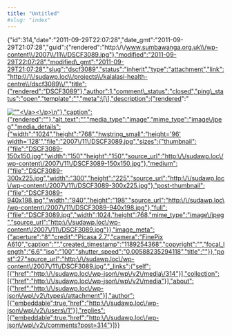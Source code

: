 ```yaml
---
title: "Untitled"
#slug: "index"
---
```


{"id":314,"date":"2011-09-29T22:07:28","date\_gmt":"2011-09-29T21:07:28","guid":{"rendered":"http:\\/\\/www.sumbawanga.org.uk\\/wp-content\\/2007\\/11\\/DSCF3089.jpg"},"modified":"2011-09-29T22:07:28","modified\_gmt":"2011-09-29T21:07:28","slug":"dscf3089","status":"inherit","type":"attachment","link":"http:\\/\\/sudawp.loc\\/projects\\/kalalasi-health-centre\\/dscf3089\\/","title":{"rendered":"DSCF3089"},"author":1,"comment\_status":"closed","ping\_status":"open","template":"","meta":\[\],"description":{"rendered":"

[![\"\"](\"http:\/\/sudawp.loc\/wp-content\/2007\/11\/DSCF3089-300x225.jpg\")<\\/a><\\/p>\\n"},"caption":{"rendered":""},"alt\_text":"","media\_type":"image","mime\_type":"image\\/jpeg","media\_details":{"width":"1024","height":"768","hwstring\_small":"height='96' width='128'","file":"2007\\/11\\/DSCF3089.jpg","sizes":{"thumbnail":{"file":"DSCF3089-150x150.jpg","width":"150","height":"150","source\_url":"http:\\/\\/sudawp.loc\\/wp-content\\/2007\\/11\\/DSCF3089-150x150.jpg"},"medium":{"file":"DSCF3089-300x225.jpg","width":"300","height":"225","source\_url":"http:\\/\\/sudawp.loc\\/wp-content\\/2007\\/11\\/DSCF3089-300x225.jpg"},"post-thumbnail":{"file":"DSCF3089-940x198.jpg","width":"940","height":"198","source\_url":"http:\\/\\/sudawp.loc\\/wp-content\\/2007\\/11\\/DSCF3089-940x198.jpg"},"full":{"file":"DSCF3089.jpg","width":1024,"height":768,"mime\_type":"image\\/jpeg","source\_url":"http:\\/\\/sudawp.loc\\/wp-content\\/2007\\/11\\/DSCF3089.jpg"}},"image\_meta":{"aperture":"8","credit":"Picasa 2.7","camera":"FinePix A610","caption":"","created\_timestamp":"1189254368","copyright":"","focal\_length":"6.6","iso":"100","shutter\_speed":"0.00588235294118","title":""}},"post":27,"source\_url":"http:\\/\\/sudawp.loc\\/wp-content\\/2007\\/11\\/DSCF3089.jpg","\_links":{"self":\[{"href":"http:\\/\\/sudawp.loc\\/wp-json\\/wp\\/v2\\/media\\/314"}\],"collection":\[{"href":"http:\\/\\/sudawp.loc\\/wp-json\\/wp\\/v2\\/media"}\],"about":\[{"href":"http:\\/\\/sudawp.loc\\/wp-json\\/wp\\/v2\\/types\\/attachment"}\],"author":\[{"embeddable":true,"href":"http:\\/\\/sudawp.loc\\/wp-json\\/wp\\/v2\\/users\\/1"}\],"replies":\[{"embeddable":true,"href":"http:\\/\\/sudawp.loc\\/wp-json\\/wp\\/v2\\/comments?post=314"}\]}}](http:\/\/sudawp.loc\/wp-content\/2007\/11\/DSCF3089.jpg)